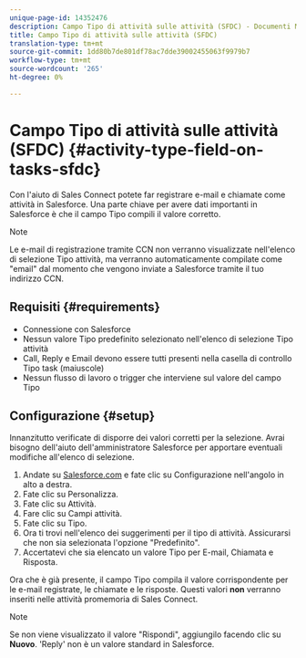 ```yaml
---
unique-page-id: 14352476
description: Campo Tipo di attività sulle attività (SFDC) - Documenti Marketo - Documentazione prodotto
title: Campo Tipo di attività sulle attività (SFDC)
translation-type: tm+mt
source-git-commit: 1dd80b7de801df78ac7dde39002455063f9979b7
workflow-type: tm+mt
source-wordcount: '265'
ht-degree: 0%

---
```



# Campo Tipo di attività sulle attività (SFDC) {#activity-type-field-on-tasks-sfdc}

Con l&#39;aiuto di Sales Connect potete far registrare e-mail e chiamate come attività in Salesforce. Una parte chiave per avere dati importanti in Salesforce è che il campo Tipo compili il valore corretto.

>[!NOTE]
>
>Le e-mail di registrazione tramite CCN non verranno visualizzate nell&#39;elenco di selezione Tipo attività, ma verranno automaticamente compilate come &quot;email&quot; dal momento che vengono inviate a Salesforce tramite il tuo indirizzo CCN.

## Requisiti {#requirements}

* Connessione con Salesforce
* Nessun valore Tipo predefinito selezionato nell&#39;elenco di selezione Tipo attività
* Call, Reply e Email devono essere tutti presenti nella casella di controllo Tipo task (maiuscole)
* Nessun flusso di lavoro o trigger che interviene sul valore del campo Tipo

## Configurazione {#setup}

Innanzitutto verificate di disporre dei valori corretti per la selezione. Avrai bisogno dell&#39;aiuto dell&#39;amministratore Salesforce per apportare eventuali modifiche all&#39;elenco di selezione.

1. Andate su [Salesforce.com](https://salesforce.com) e fate clic su Configurazione nell&#39;angolo in alto a destra.
1. Fate clic su Personalizza.
1. Fate clic su Attività.
1. Fare clic su Campi attività.
1. Fate clic su Tipo.
1. Ora ti trovi nell&#39;elenco dei suggerimenti per il tipo di attività. Assicurarsi che non sia selezionata l&#39;opzione &quot;Predefinito&quot;.
1. Accertatevi che sia elencato un valore Tipo per E-mail, Chiamata e Risposta.

Ora che è già presente, il campo Tipo compila il valore corrispondente per le e-mail registrate, le chiamate e le risposte. Questi valori **non** verranno inseriti nelle attività promemoria di Sales Connect.

>[!NOTE]
>
>Se non viene visualizzato il valore &quot;Rispondi&quot;, aggiungilo facendo clic su **Nuovo**. &#39;Reply&#39; non è un valore standard in Salesforce.
